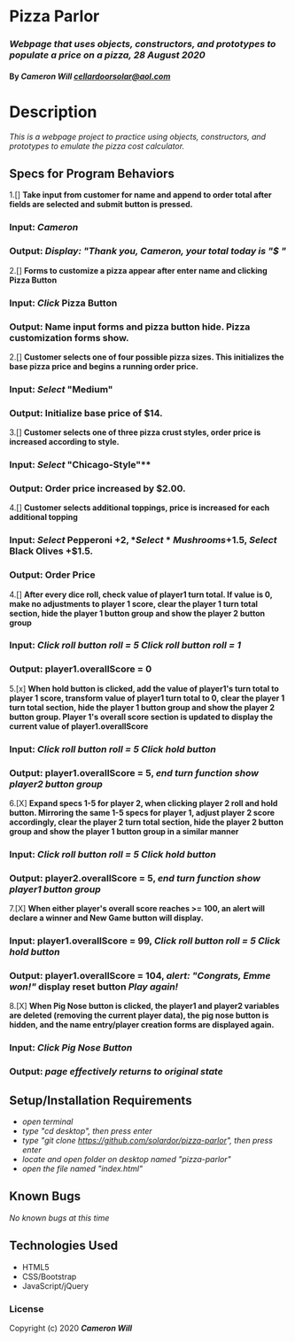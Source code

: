 # Pizza Parlor

### _Webpage that uses objects, constructors, and prototypes to populate a price on a pizza, 28 August 2020_

#### By _**Cameron Will <cellardoorsolar@aol.com>**_

# Description

_This is a webpage project to practice using objects, constructors, and prototypes to emulate the pizza cost calculator._

## Specs for Program Behaviors
1.[] **Take input from customer for name and append to order total after fields are selected and submit button is pressed.**
### Input: *Cameron*
### Output: *Display: "Thank you, Cameron, your total today is "$ "*

2.[] **Forms to customize a pizza appear after enter name and clicking Pizza Button**
### Input: *Click* Pizza Button
### Output: Name input forms and pizza button hide. Pizza customization forms show.

2.[] **Customer selects one of four possible pizza sizes. This initializes the base pizza price and begins a running order price.**
### Input: *Select* "Medium"
### Output: Initialize base price of $14.

3.[] **Customer selects one of three pizza crust styles, order price is increased according to style.**
### Input: *Select* "Chicago-Style"** 
### Output: Order price increased by $2.00.

4.[] **Customer selects additional toppings, price is increased for each additional topping**
### Input: *Select* Pepperoni +$2, *Select* Mushrooms +$1.5, *Select* Black Olives +$1.5.
### Output: Order Price

4.[] **After every dice roll, check value of player1 turn total. If value is 0, make no adjustments to player 1 score, clear the player 1 turn total section, hide the player 1 button group and show the player 2 button group**
### Input: *Click roll button* *roll = 5* *Click roll button* *roll = 1*
### Output: player1.overallScore = 0

5.[x] **When hold button is clicked, add the value of player1's turn total to player 1 score, transform value of player1 turn total to 0, clear the player 1 turn total section, hide the player 1 button group and show the player 2 button group. Player 1's overall score section is updated to display the current value of player1.overallScore**
### Input: *Click roll button* *roll = 5* *Click hold button*
### Output: player1.overallScore = 5, *end turn function* *show player2 button group*

6.[X] **Expand specs 1-5 for player 2, when clicking player 2 roll and hold button. Mirroring the same 1-5 specs for player 1, adjust player 2 score accordingly, clear the player 2 turn total section, hide the player 2 button group and show the player 1 button group in a similar manner**
### Input: *Click roll button* *roll = 5* *Click hold button*
### Output: player2.overallScore = 5, *end turn function* *show player1 button group*

7.[X] **When either player's overall score reaches >= 100, an alert will declare a winner and New Game button will display.**
### Input: player1.overallScore = 99, *Click roll button* *roll = 5* *Click hold button*
### Output: player1.overallScore = 104, *alert: "Congrats, Emme won!"* display reset button *Play again!*

8.[X] **When Pig Nose button is clicked, the player1 and player2 variables are deleted (removing the current player data), the pig nose button is hidden, and the name entry/player creation forms are displayed again.**
### Input: *Click Pig Nose Button*
### Output: *page effectively returns to original state*


## Setup/Installation Requirements

* _open terminal_
* _type "cd desktop", then press enter_
* _type "git clone https://github.com/solardor/pizza-parlor", then press enter_
* _locate and open folder on desktop named "pizza-parlor"_
* _open the file named "index.html"_

## Known Bugs

_No known bugs at this time_

## Technologies Used

* HTML5
* CSS/Bootstrap
* JavaScript/jQuery

### License

Copyright (c) 2020 **_Cameron Will_**

